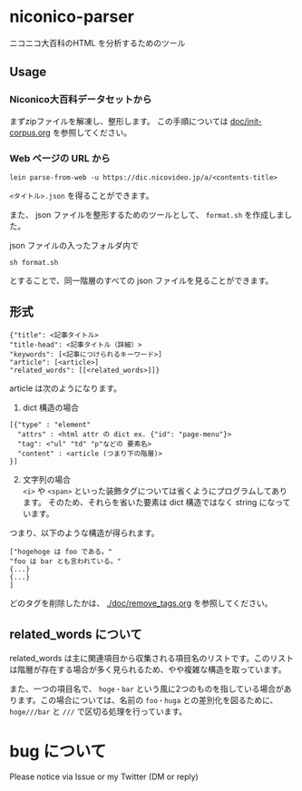 # niconico-parser
ニコニコ大百科のHTML を分析するためのツール


## Usage
### Niconico大百科データセットから
まずzipファイルを解凍し、整形します。
この手順については [doc/init-corpus.org](./doc/init-corpus.org) を参照してください。

### Web ページの URL から
```
lein parse-from-web -u https://dic.nicovideo.jp/a/<contents-title>
```

`<タイトル>.json` を得ることができます。

また、 json ファイルを整形するためのツールとして、 `format.sh` を作成しました。

json ファイルの入ったフォルダ内で

```
sh format.sh
```

とすることで、同一階層のすべての json ファイルを見ることができます。
## 形式
```
{"title": <記事タイトル>
"title-head": <記事タイトル（詳細）>
"keywords": [<記事につけられるキーワード>]
"article": [<article>]
"related_words": [[<related_words>]]}
```

article は次のようになります。

1. dict 構造の場合
```
[{"type" : "element"
  "attrs" : <html attr の dict ex. {"id": "page-menu"}>
  "tag": <"ul" "td" "p"などの 要素名>
  "content" : <article (つまり下の階層)>
}]
```
2. 文字列の場合    
`<i>` や `<span>` といった装飾タグについては省くようにプログラムしてあります。
そのため、それらを省いた要素は dict 構造ではなく string になっています。

つまり、以下のような構造が得られます。
```
["hogehoge は foo である。"
"foo は bar とも言われている。"
{...}
{...}
]
```

どのタグを削除したかは、 [./doc/remove_tags.org](./doc/remove_tags.org) を参照してください。

## related_words について
related_words は主に関連項目から収集される項目名のリストです。このリストは階層が存在する場合が多く見られるため、やや複雑な構造を取っています。

また、一つの項目名で、 `hoge・bar` という風に2つのものを指している場合があります。この場合については、名前の `foo・huga` との差別化を図るために、 `hoge///bar` と `///` で区切る処理を行っています。

# bug について
Please notice via Issue or my Twitter (DM or reply)
